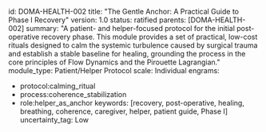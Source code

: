 id: DOMA-HEALTH-002
title: "The Gentle Anchor: A Practical Guide to Phase I Recovery"
version: 1.0
status: ratified
parents: [DOMA-HEALTH-002]
summary: "A patient- and helper-focused protocol for the initial post-operative recovery phase. This module provides a set of practical, low-cost rituals designed to calm the systemic turbulence caused by surgical trauma and establish a stable baseline for healing, grounding the process in the core principles of Flow Dynamics and the Pirouette Lagrangian."
module_type: Patient/Helper Protocol
scale: Individual
engrams:
 - protocol:calming_ritual
 - process:coherence_stabilization
 - role:helper_as_anchor
keywords: [recovery, post-operative, healing, breathing, coherence, caregiver, helper, patient guide, Phase I]
uncertainty_tag: Low